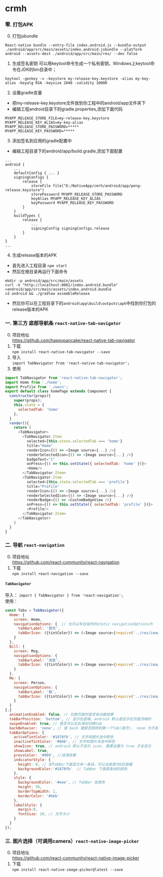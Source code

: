 # crmh
### 零. 打包APK
0. 打包jsbundle
```
React-native bundle --entry-file index.android.js --bundle-output ./android/app/src/main/assets/index.android.jsbundle --platform android --assets-dest ./android/app/src/main/res/ --dev false
```
1. 生成签名密钥
可以用keytool命令生成一个私有密钥，Windows上keytool命令在JDK的bin目录中；
```
keytool -genkey -v -keystore my-release-key.keystore -alias my-key-alias -keyalg RSA -keysize 2048 -validity 10000
```
2. 设置gradle变量
+ 把my-release-key.keystore文件放到你工程中的android/app文件夹下
+ 编辑工程android目录下的gradle.properties,添加下面代码
```
MYAPP_RELEASE_STORE_FILE=my-release-key.keystore
MYAPP_RELEASE_KEY_ALIAS=my-key-alias
MYAPP_RELEASE_STORE_PASSWORD=*****
MYAPP_RELEASE_KEY_PASSWORD=*****
```
3. 添加签名到应用的gradle配置中
+ 编辑工程目录下的android/app/build.gradle,添加下面配置
```
...
android {
    ...
    defaultConfig { ... }
    signingConfigs {
        release {
            storeFile file("E:/NativeApp/cmrh/android/app/peng-release.keystore")
            storePassword MYAPP_RELEASE_STORE_PASSWORD
            keyAlias MYAPP_RELEASE_KEY_ALIAS
            keyPassword MYAPP_RELEASE_KEY_PASSWORD
        }
    }
    buildTypes {
        release {
            ...
            signingConfig signingConfigs.release
        }
    }
}
...
```
4. 生成release版本的APK
+ 首先进入工程目录
`npm start`
+ 然后在根目录再运行下面命令
```
mkdir -p android/app/src/main/assets
curl -k "http://localhost:8081/index.android.bundle" >android/app/src/main/assets/index.android.bundle
cd android && ./gradlew assembleRelease
```
+ 然后你可以在工程目录下的`android\app\build\outputs\apk`中找到你打包的release版本的APK


### 一. 第三方 底部导航条 `react-native-tab-navigator`  
0. 项目地址  
https://github.com/happypancake/react-native-tab-navigator
1. 下载  
`npm install react-native-tab-navigator --save`
2. 导入  
`import TabNavigator from 'react-native-tab-navigator';`
3. 使用
```javascript
import TabNavigator from 'react-native-tab-navigator';  
import Home from './home';
import Profile from './warn';
export default class homePage extends Component {
  constructor(props){
    super(props);
    this.state = {
      selectedTab: 'home'
    };
  }
  render(){
    return (
      <TabNavigator>
        <TabNavigator.Item
          selected={this.state.selectedTab === 'home'}
          title="Home"
          renderIcon={() => <Image source={...} />}
          renderSelectedIcon={() => <Image source={...} />}
          badgeText="1"
          onPress={() => this.setState({ selectedTab: 'home' })}>
          <Home/>
        </TabNavigator.Item>
        <TabNavigator.Item
          selected={this.state.selectedTab === 'profile'}
          title="Profile"
          renderIcon={() => <Image source={...} />}
          renderSelectedIcon={() => <Image source={...} />}
          renderBadge={() => <CustomBadgeView />}
          onPress={() => this.setState({ selectedTab: 'profile' })}>
          <Profile/>
        </TabNavigator.Item>
      </TabNavigator>
    )
  }
}
```
### 二. 导航 `react-navigation`
0. 项目地址  
https://github.com/react-community/react-navigation
1. 下载  
`npm install react-navigation --save`
#### `TabNavigator`
导入：
`import { TabNavigator } from 'react-navigation';`  
使用：
```javascript
const Tabs = TabNavigator({
  Home: {
    screen: Home,
    navigationOptions: {  // 也可以写在组件的static navigationOptions内
      tabBarLabel: '首页',
      tabBarIcon: ({tintColor}) => (<Image source={require('../res/images/home.png')} style={[{tintColor: tintColor},styles.icon]}/>),
    }
  },
  Bill: {
    screen: Msg,
    navigationOptions: {
      tabBarLabel: '消息',
      tabBarIcon: ({tintColor}) => (<Image source={require('../res/images/warn.png')} style={[{tintColor: tintColor},styles.icon]}/>),
    }
  },
  Me: {
    screen: Person,
    navigationOptions: {
      tabBarLabel: '我',
      tabBarIcon: ({tintColor}) => (<Image source={require('../res/images/person.png')} style={[{tintColor: tintColor},styles.icon]}/>),
    }
  }
},{
  animationEnabled: false, // 切换页面时是否有动画效果
  tabBarPosition: 'bottom', // 显示在底端，android 默认是显示在页面顶端的
  swipeEnabled: true, // 是否可以左右滑动切换tab
  backBehavior: 'none', // 按 back 键是否跳转到第一个Tab(首页)， none 为不跳转
  tabBarOptions: {
    activeTintColor: '#1878fb', // 文字和图片选中颜色
    inactiveTintColor: '#666', // 文字和图片未选中颜色
    showIcon: true, // android 默认不显示 icon, 需要设置为 true 才会显示
    showLabel: true,
    pressColor: '#999',	//涟漪效果
    indicatorStyle: {
      height: 0, // 如TabBar下面显示有一条线，可以设高度为0后隐藏
      backgroundColor:'#1878fb'  // TabBar 下面那条线的颜色
    }, 
    style: {
      backgroundColor: '#eee', // TabBar 背景色
      height: 56,
      borderTopWidth: 1,
      borderColor: '#bbb'
    },
    labelStyle: {
      margin:0,
      fontSize: 10, // 文字大小
    }
  }
});
```
### 三. 图片选择（可调用camera）`react-native-image-picker`
0. 项目地址  
https://github.com/react-community/react-native-image-picker
1. 下载  
`npm install react-native-image-picker@latest --save`
